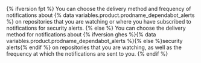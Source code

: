 {% ifversion fpt %}
You can choose the delivery method and frequency of notifications about
{% data variables.product.prodname_dependabot_alerts %} on repositories that you are watching or where you have subscribed to notifications for security alerts.
{% else %}
You can choose the delivery method for notifications about
{% ifversion ghes %}{% data variables.product.prodname_dependabot_alerts %}{% else %}security alerts{% endif %} on repositories that you are watching, as well as the frequency at which the notifications are sent to you.
{% endif %}
